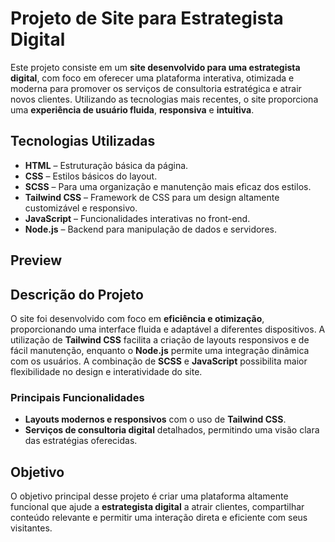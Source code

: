 # Projeto de Site para Estrategista Digital

Este projeto consiste em um **site desenvolvido para uma estrategista digital**, com foco em oferecer uma plataforma interativa, otimizada e moderna para promover os serviços de consultoria estratégica e atrair novos clientes. Utilizando as tecnologias mais recentes, o site proporciona uma **experiência de usuário fluida**, **responsiva** e **intuitiva**.

## Tecnologias Utilizadas

- **HTML** – Estruturação básica da página.
- **CSS** – Estilos básicos do layout.
- **SCSS** – Para uma organização e manutenção mais eficaz dos estilos.
- **Tailwind CSS** – Framework de CSS para um design altamente customizável e responsivo.
- **JavaScript** – Funcionalidades interativas no front-end.
- **Node.js** – Backend para manipulação de dados e servidores.
  
## Preview



## Descrição do Projeto

O site foi desenvolvido com foco em **eficiência e otimização**, proporcionando uma interface fluida e adaptável a diferentes dispositivos. A utilização de **Tailwind CSS** facilita a criação de layouts responsivos e de fácil manutenção, enquanto o **Node.js** permite uma integração dinâmica com os usuários. A combinação de **SCSS** e **JavaScript** possibilita maior flexibilidade no design e interatividade do site.

### Principais Funcionalidades

- **Layouts modernos e responsivos** com o uso de **Tailwind CSS**.
- **Serviços de consultoria digital** detalhados, permitindo uma visão clara das estratégias oferecidas.

## Objetivo

O objetivo principal desse projeto é criar uma plataforma altamente funcional que ajude a **estrategista digital** a atrair clientes, compartilhar conteúdo relevante e permitir uma interação direta e eficiente com seus visitantes.
